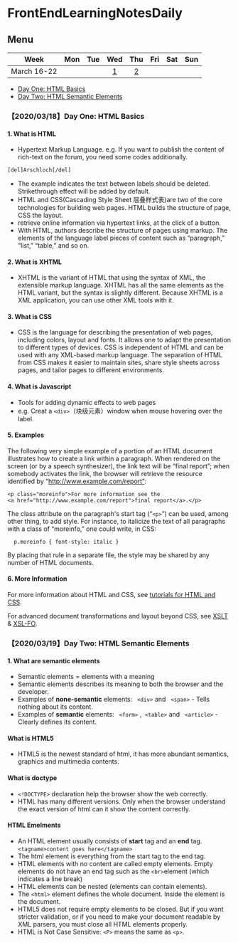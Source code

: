 # FrontEndLearningNotesDaily
## Menu 

Week | Mon | Tue | Wed | Thu | Fri | Sat | Sun  
:-: | :-: | :-: | :-: | :-: | :-: | :-: | :-:
March 16-22  | | | [1](https://github.com/YuuSUN/FrontEndLearningNotesDaily#20200318day-one-html-basics)| [2](https://github.com/YuuSUN/FrontEndLearningNotesDaily#20200319day-two-html-semantic-elements) ||||

- [Day One: HTML Basics](https://github.com/YuuSUN/FrontEndLearningNotesDaily#20200318day-one-html-basics)
- [Day Two: HTML Semantic Elements](https://github.com/YuuSUN/FrontEndLearningNotesDaily#20200319day-two-html-semantic-elements)


### 【2020/03/18】Day One: HTML Basics
#### 1. What is HTML  

- Hypertext Markup Language. e.g. If you want to publish the content of rich-text on the forum, you need some codes additionally. 

```html
[del]Arschloch[/del]
``` 
- The example indicates the text between labels should be deleted. Strikethrough effect will be added by default. 
- HTML and CSS(Cascading Style Sheet 层叠样式表)are two of the core technologies for building web pages. HTML builds the structure of page, CSS the layout. 
- retrieve online information via hypertext links, at the click of a button.
- With HTML, authors describe the structure of pages using markup. The elements of the language label pieces of content such as “paragraph,” “list,” “table,” and so on.

#### 2. What is XHTML
- XHTML is the variant of HTML that using the syntax of XML, the extensible markup language. XHTML has all the same elements as the HTML variant, but the syntax is slightly different. Because XHTML is a XML application, you can use other XML tools with it.

#### 3. What is CSS
- CSS is the language for describing the presentation of web pages, including colors, layout and fonts. It allows one to adapt the presentation to different types of devices. CSS is independent of HTML and can be used with any XML-based markup language. The separation of HTML from CSS makes it easier to maintain sites, share style sheets across pages, and tailor pages to different environments.

#### 4. What is Javascript 
- Tools for adding dynamic effects to web pages
- e.g. Creat a ```<div>```（块级元素）window when mouse hovering over the label.

#### 5. Examples
The following very simple example of a portion of an HTML document illustrates how to create a link within a paragraph. When rendered on the screen (or by a speech synthesizer), the link text will be “final report”; when somebody activates the link, the browser will retrieve the resource identified by “http://www.example.com/report”:
```
<p class="moreinfo">For more information see the
<a href="http://www.example.com/report">final report</a>.</p>
``` 
The class attribute on the paragraph's start tag (“```<p>```”) can be used, among other thing, to add style. For instance, to italicize the text of all paragraphs with a class of “moreinfo,” one could write, in CSS:    

``` 
  p.moreinfo { font-style: italic }
``` 
By placing that rule in a separate file, the style may be shared by any number of HTML documents.

#### 6. More Information
For more information about HTML and CSS, see [tutorials for HTML and CSS](https://www.w3.org/2002/03/tutorials.html#webdesign_htmlcss).  

For advanced document transformations and layout beyond CSS, see [XSLT](https://www.w3.org/standards/xml/transformation) & [XSL-FO](https://www.w3.org/standards/xml/publishing).



 

 
### 【2020/03/19】Day Two: HTML Semantic Elements 
#### 1. What are semantic elements
- Semantic elements = elements with a meaning 
- Semantic elements describes its meaning to both the browser and the developer.
- Examples of **none-semantic** elements: ``` <div>``` and ``` <span>``` - Tells nothing about its content.
- Examples of **semantic** elements: ``` <form>``` ,``` <table>``` and ``` <article>``` - Clearly defines its content.

#### What is HTML5
- HTML5 is the newest standard of html, it has more abundant semantics, graphics and multimedia contents. 

#### What is doctype 
- ```<!DOCTYPE>``` declaration help the browser show the web correctly. 
- HTML has many different versions. Only when the browser understand the exact version of html can it show the content correctly.

#### HTML Emelments 
- An HTML element usually consists of **start** tag and an **end** tag. ```<tagname>content goes here</tagname>```
- The html element is everything from the start tag to the end tag. 
- HTML elements with no content are called empty elements. Empty elements do not have an end tag such as the ```<br>```element (which indicates a line break)
- HTML elements can be nested (elements can contain elements).
- The ```<html>``` element defines the whole document. Inside the <html> element is the <body> document. 
- HTML5 does not require empty elements to be closed. But if you want stricter validation, or if you need to make your document readable by XML parsers, you must close all HTML elements properly.
- HTML is Not Case Sensitive: ```<P>``` means the same as ```<p>```. 

####
  
